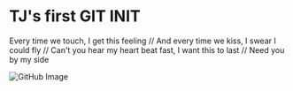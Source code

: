 # TJ's first GIT INIT

Every time we touch, I get this feeling //
And every time we kiss, I swear I could fly //
Can't you hear my heart beat fast, I want this to last //
Need you by my side

![GitHub Image](https://images-na.ssl-images-amazon.com/images/I/41sgOxuAMhL._AC_.jpg)
